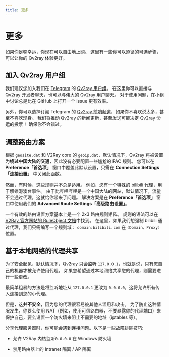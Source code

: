 ```yaml
---
title: 更多
---
```


# 更多

如果你足够幸运，你现在可以自由地上网。 这里有一些你可以遵循的可选步骤，可以让你的 Qv2ray 体验更好。

## 加入 Qv2ray 用户组

我们建议您加入我们在 [Telegram](https://telegram.org/) 的 [Qv2ray 用户组](https://t.me/qv2ray)。 在这里你可以直接与 Qv2ray 开发者聊天，也可以与伟大的 Qv2ray 用户聊天。 对于使用问题，在小组中讨论总是比在 GitHub 上打开一个 issue 更有效率。

另外，你可以选择订阅 Telegram 的 [Qv2ray 前哨频道](https://t.me/qv2ray_outpost)，如果你不喜欢说太多，甚至不喜欢现身。 我们将推动 Qv2ray 的新闻更新，甚至发送可能决定 Qv2ray 命运的投票！ 确保你不会错过。

## 调整路由方案

根据 `geosite.dat` 和 V2Ray core 的 `geoip.dat`，默认情况下，Qv2ray 将被设置为**绕过中国大陆的交通**，因此没有必要配置一些尴尬的 PAC 规则。 您可以在 **Preference「首选项」** 窗口中覆盖此默认设置，只需在 **Connection Settings「连接设置」** 中关闭此函数。

然而，有时候，这些规则并不总是适用。 例如，您有一个特殊的 [bilibili](https://bilibili.com) 代理，用于解锁港澳台事件。 由于比哔哩哔哩是一个中国大陆的网站，默认情况下，流量不会通过代理，这就给你带来了问题。 解决方案是在 **Preference「首选项」** 窗口中使用我们的 **Advanced Route Settings「高级路由设置」**。

一个有效的路由设置方案基本上是一个 2x3 路由规则矩阵。 规则的语法可以在 [V2Ray 官方网站的 RuleObject 文档](https://v2ray.com/chapter_02/03_routing.html#ruleobject)中找到。 在这里，如果我们想强制 bilibili 通过代理，我们只需编写一个规则域： `domain:bilibili.com` 在 `(Domain，Proxy)` 位置。

## 基于本地网络的代理共享

为了安全起见，默认情况下，Qv2ray 只会监听 `127.0.0.1`，也就是说，只有您自己的机器才被允许使用代理。 如果您希望通过本地网络共享您的代理，则需要进行一些更改。

最简单粗暴的方法是将监听地址从 `127.0.0.1` 更改为 `0.0.0.0`，这将允许所有传入连接到您的小代理。

但是，这**并不安全**，因为您的代理很容易被其他人滥用和攻击。 为了防止这种情况发生，你要么使用 NAT（例如，使用可信路由器，不要暴露你的代理端口）来保护自己，要么设置一个防火墙来阻止不需要的地址（iptables 等）。

分享代理服务器时，你可能会遇到连接问题。以下是一些故障排除技巧:

- 允许 V2Ray 内核监听`0.0.0.0` 在 Windows 防火墙

- 禁用路由器上的 Intranet 隔离 / AP 隔离
